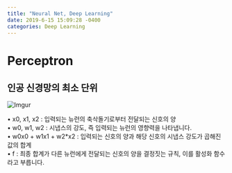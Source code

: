 ```yaml
---
title: "Neural Net, Deep Learning"
date: 2019-6-15 15:09:28 -0400
categories: Deep Learning
---
```


# Perceptron
## 인공 신경망의 최소 단위
![Imgur](https://i.imgur.com/gLuSRvi.png)

• x0, x1, x2 : 입력되는 뉴런의 축삭돌기로부터 전달되는 신호의 양 <br>
• w0, w1, w2 : 시냅스의 강도, 즉 입력되는 뉴런의 영향력을 나타냅니다.<br>
• w0x0 + w1x1 + w2*x2 : 입력되는 신호의 양과 해당 신호의 시냅스 강도가 곱해진 값의 합계 <br>
• f : 최종 합계가 다른 뉴런에게 전달되는 신호의 양을 결정짓는 규칙, 이를 활성화 함수라고 부릅니다. <br>
